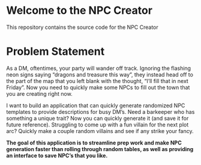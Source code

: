 # Welcome to the NPC Creator

This repository contains the source code for the NPC Creator

# Problem Statement

As a DM, oftentimes, your party will wander off track. Ignoring the flashing neon signs saying “dragons and treasure this way”, they instead head off to the part of the map that you left blank with the thought, “I’ll fill that in next Friday”. Now you need to quickly make some NPCs to fill out the town that you are creating right now.

I want to build an application that can quickly generate randomized NPC templates to provide descriptions for busy DM’s. Need a barkeeper who has something a unique trait? Now you can quickly generate it (and save it for future reference). Struggling to come up with a fun villain for the next plot arc? Quickly make a couple random villains and see if any strike your fancy.

**The goal of this application is to streamline prep work and make NPC generation faster than rolling through random tables, as well as providing an interface to save NPC’s that you like.**